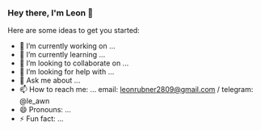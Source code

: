 ### Hey there, I'm Leon 👋

Here are some ideas to get you started:

- 🔭 I’m currently working on ...
- 🌱 I’m currently learning ...
- 👯 I’m looking to collaborate on ...
- 🤔 I’m looking for help with ...
- 💬 Ask me about ...
- 📫 How to reach me: ... email: leonrubner2809@gmail.com / telegram: @le_awn
- 😄 Pronouns: ...
- ⚡ Fun fact: ...
